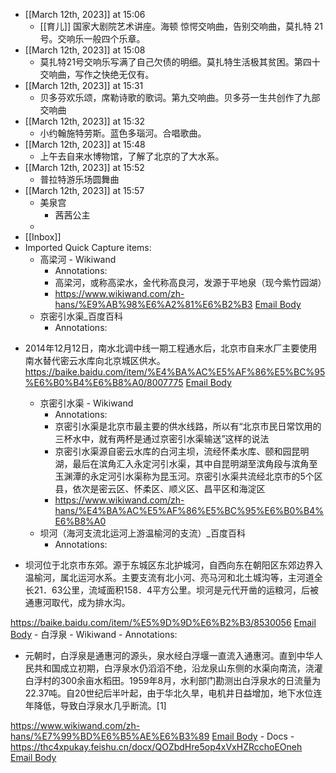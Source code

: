 - [[March 12th, 2023]] at 15:06
    - [[育儿]] 国家大剧院艺术讲座。海顿 惊愕交响曲，告别交响曲，莫扎特 21号。交响乐一般四个乐章。
- [[March 12th, 2023]] at 15:08
    - 莫扎特21号交响乐写满了自己欠债的明细。莫扎特生活极其贫困。第四十交响曲，写作之快绝无仅有。
- [[March 12th, 2023]] at 15:31
    - 贝多芬欢乐颂，席勒诗歌的歌词。第九交响曲。贝多芬一生共创作了九部交响曲
- [[March 12th, 2023]] at 15:32
    - 小约翰施特劳斯。蓝色多瑙河。合唱歌曲。
- [[March 12th, 2023]] at 15:48
    - 上午去自来水博物馆，了解了北京的了大水系。
- [[March 12th, 2023]] at 15:52
    - 普拉特游乐场圆舞曲
- [[March 12th, 2023]] at 15:57
    - 美泉宫
        - 茜茜公主
    - 
- [[Inbox]]
- Imported Quick Capture items:
    - 高梁河 - Wikiwand
        - Annotations:
        - 高梁河，或称高梁水，金代称高良河，发源于平地泉（现今紫竹园湖）
        - https://www.wikiwand.com/zh-hans/%E9%AB%98%E6%A2%81%E6%B2%B3 [Email Body](https://files.todoist.com/TdgfN54ZKiayeqy2pCe1nKwpdxUi4w3-J3rbi7eUGB7FmUBkYAYW2y4h-Q55xdjM/by/21878347/as/file.html)
    - 京密引水渠_百度百科
        - Annotations:
* 2014年12月12日，南水北调中线一期工程通水后，北京市自来水厂主要使用南水替代密云水库向北京城区供水。
https://baike.baidu.com/item/%E4%BA%AC%E5%AF%86%E5%BC%95%E6%B0%B4%E6%B8%A0/8007775 [Email Body](https://files.todoist.com/8MexeUQMzwKOFehf7nZ89gwFZ4OdHd0zuJZnVBFnKU4LLo-F0XRbXEU2m8S2zlIL/by/21878347/as/file.html)
    - 京密引水渠 - Wikiwand
        - Annotations:
        - 京密引水渠是北京市最主要的供水线路，所以有“北京市民日常饮用的三杯水中，就有两杯是通过京密引水渠输送”这样的说法
        - 京密引水渠源自密云水库的白河主坝，流经怀柔水库、颐和园昆明湖，最后在滨角汇入永定河引水渠，其中自昆明湖至滨角段与滨角至玉渊潭的永定河引水渠称为昆玉河。京密引水渠共流经北京市的5个区县，依次是密云区、怀柔区、顺义区、昌平区和海淀区
        - https://www.wikiwand.com/zh-hans/%E4%BA%AC%E5%AF%86%E5%BC%95%E6%B0%B4%E6%B8%A0 
    - 坝河（海河支流北运河上游温榆河的支流）_百度百科
        - Annotations:

* 坝河位于北京市东郊。源于东城区东北护城河，自西向东在朝阳区东郊边界入温榆河，属北运河水系。主要支流有北小河、亮马河和北土城沟等，主河道全长21．63公里，流域面积158．4平方公里。坝河是元代开凿的运粮河，后被通惠河取代，成为排水沟。



https://baike.baidu.com/item/%E5%9D%9D%E6%B2%B3/8530056 [Email Body](https://files.todoist.com/ix77f2-dUYTK_yf5qaWTFX0dDd0qtGb9-Lpnvd5Uv05QxGRSvMN8fNQnLaUrM7eK/by/21878347/as/file.html)
    - 白浮泉 - Wikiwand
        - Annotations:

* 元朝时，白浮泉是通惠河的源头，泉水经白浮堰一直流入通惠河。直到中华人民共和国成立初期，白浮泉水仍滔滔不绝，沿龙泉山东侧的水渠向南流，浇灌白浮村的300余亩水稻田。1959年8月，水利部门勘测出白浮泉水的日流量为22.37吨。自20世纪后半叶起，由于华北久旱，电机井日益增加，地下水位连年降低，导致白浮泉水几乎断流。[1]



https://www.wikiwand.com/zh-hans/%E7%99%BD%E6%B5%AE%E6%B3%89 [Email Body](https://files.todoist.com/O45LwFr8pd4HhFd9AS3-MzvtxuD_Dn7HLEVPCUHrVM10jJ0OZXtC3SsmXuunTtTj/by/21878347/as/file.html)
    - Docs
        - https://thc4xpukay.feishu.cn/docx/QOZbdHre5op4xVxHZRcchoEOneh [Email Body](https://files.todoist.com/2QiqETnBbPE0ZSORn9q3MPlVt_QPn4P3deSqo-5PXvSscQpiaJdJvoY3pXVI4qe7/by/21878347/as/file.html)
